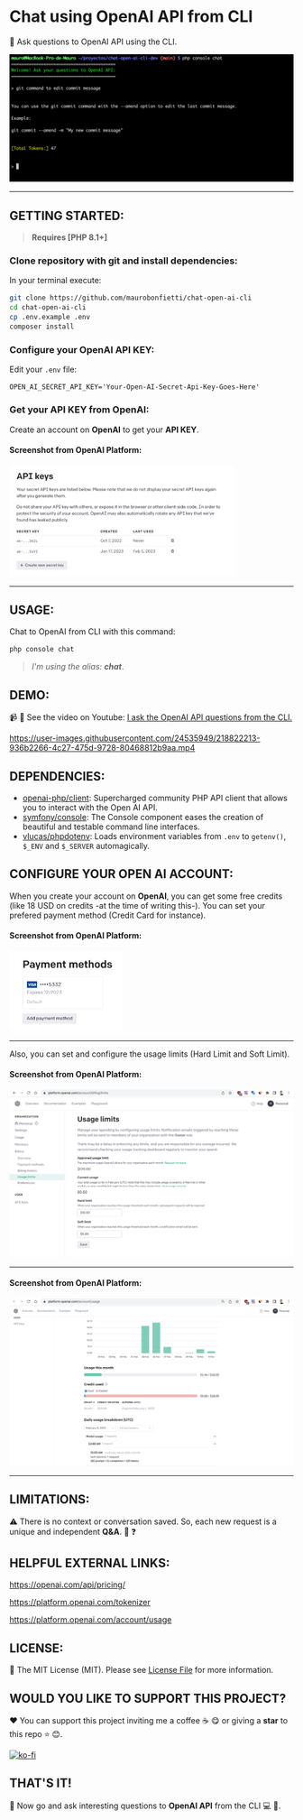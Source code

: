 # Chat using OpenAI API from CLI

:robot: Ask questions to OpenAI API using the CLI.

![alt text](multimedia/ScreenshotChatCli.png "Screenshot: Chat using OpenAI API from CLI")

------

## GETTING STARTED:

> **Requires [PHP 8.1+]**

### Clone repository with git and install dependencies:

In your terminal execute:

```bash
git clone https://github.com/maurobonfietti/chat-open-ai-cli
cd chat-open-ai-cli
cp .env.example .env
composer install
```


### Configure your OpenAI API KEY:

Edit your `.env` file:

```
OPEN_AI_SECRET_API_KEY='Your-Open-AI-Secret-Api-Key-Goes-Here'
```


### Get your API KEY from OpenAI:

Create an account on **OpenAI** to get your **API KEY**.

#### Screenshot from OpenAI Platform:

<p align="left">
    <img src="multimedia/ScreenshotApiKey.png" width="400" alt="Screenshot: Get your API KEY from OPEN AI Platform.">
</p>

------


## USAGE:

Chat to OpenAI from CLI with this command:

```bash
php console chat
```

> *I'm using the alias: **chat***.


## DEMO:

:video_camera: :movie_camera: See the video on Youtube: [I ask the OpenAI API questions from the CLI.](https://youtu.be/EdU8iwBja5U)


https://user-images.githubusercontent.com/24535949/218822213-936b2266-4c27-475d-9728-80468812b9aa.mp4


## DEPENDENCIES:

- [openai-php/client](https://github.com/openai-php/client): Supercharged community PHP API client that allows you to interact with the Open AI API.
- [symfony/console](https://github.com/symfony/console): The Console component eases the creation of beautiful and testable command line interfaces.
- [vlucas/phpdotenv](https://github.com/vlucas/phpdotenv): Loads environment variables from `.env` to `getenv()`, `$_ENV` and `$_SERVER` automagically.


## CONFIGURE YOUR OPEN AI ACCOUNT:

When you create your account on **OpenAI**, you can get some free credits (like 18 USD on credits -at the time of writing this-). You can set your prefered payment method (Credit Card for instance).

#### Screenshot from OpenAI Platform:

<p align="left">
    <img src="multimedia/ScreenshotPayment.png" width="200" alt="Screenshot: Payment Method: Credit Card.">
</p>

------

Also, you can set and configure the usage limits (Hard Limit and Soft Limit).

#### Screenshot from OpenAI Platform:

![alt text](multimedia/ScreenshotLimits.png "Screenshot: Usage Limits.")

------

#### Screenshot from OpenAI Platform:

![alt text](multimedia/ScreenshotUsage.png "Account Usage Stats.")

------

## LIMITATIONS:

:warning: There is no context or conversation saved. So, each new request is a unique and independent **Q&A**. :robot: :question:


## HELPFUL EXTERNAL LINKS:

https://openai.com/api/pricing/

https://platform.openai.com/tokenizer

https://platform.openai.com/account/usage


## LICENSE:

:page_facing_up: The MIT License (MIT). Please see [License File](LICENSE.md) for more information.

[ico-license]: https://img.shields.io/badge/license-MIT-brightgreen.svg?style=flat


## WOULD YOU LIKE TO SUPPORT THIS PROJECT?

:heart: You can support this project inviting me a coffee :coffee: :yum: or giving a **star** to this repo :star: :blush:.

[![ko-fi](https://www.ko-fi.com/img/githubbutton_sm.svg)](https://ko-fi.com/maurobonfietti)


## THAT'S IT!

:partying_face: Now go and ask interesting questions to **OpenAI API** from the CLI :computer: :robot:.
